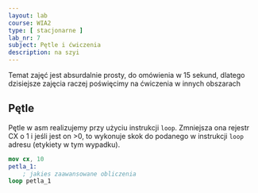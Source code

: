 ```yaml
---
layout: lab
course: WIA2
type: [ stacjonarne ]
lab_nr: 7
subject: Pętle i ćwiczenia
description: na szyi
---
```


Temat zajęć jest absurdalnie prosty, do omówienia w 15 sekund, dlatego dzisiejsze zajęcia raczej poświęcimy na ćwiczenia w innych obszarach

## Pętle

Pętle w asm realizujemy przy użyciu instrukcji ```loop```. Zmniejsza ona rejestr CX o 1 i jeśli
jest on >0, to wykonuje skok do podanego w instrukcji ```loop``` adresu (etykiety w tym wypadku).

```nasm
mov cx, 10
petla_1:
    ; jakies zaawansowane obliczenia
loop petla_1
```

